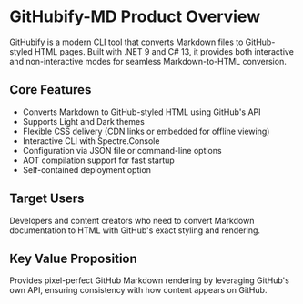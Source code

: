 # GitHubify-MD Product Overview

GitHubify is a modern CLI tool that converts Markdown files to GitHub-styled HTML pages. Built with .NET 9 and C# 13, it provides both interactive and non-interactive modes for seamless Markdown-to-HTML conversion.

## Core Features
- Converts Markdown to GitHub-styled HTML using GitHub's API
- Supports Light and Dark themes
- Flexible CSS delivery (CDN links or embedded for offline viewing)
- Interactive CLI with Spectre.Console
- Configuration via JSON file or command-line options
- AOT compilation support for fast startup
- Self-contained deployment option

## Target Users
Developers and content creators who need to convert Markdown documentation to HTML with GitHub's exact styling and rendering.

## Key Value Proposition
Provides pixel-perfect GitHub Markdown rendering by leveraging GitHub's own API, ensuring consistency with how content appears on GitHub.